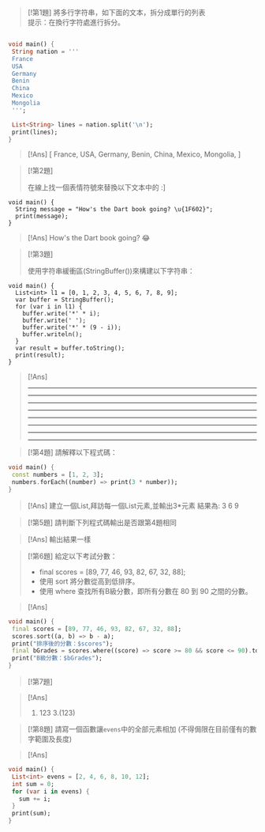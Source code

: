 


> [!第1題]
>將多行字符串，如下面的文本，拆分成單行的列表  
>提示：在換行字符處進行拆分。

```dart

void main() {
 String nation = '''
 France
 USA
 Germany
 Benin
 China
 Mexico
 Mongolia
 ''';
```


```dart
 List<String> lines = nation.split('\n');
 print(lines);
}
```

>[!Ans]
>[ France, USA, Germany, Benin, China, Mexico, Mongolia, ]
>


>[!第2題]
>
>在線上找一個表情符號來替換以下文本中的 :]

```
void main() {
  String message = "How's the Dart book going? \u{1F602}";
  print(message);
}
```


>[!Ans]
>How's the Dart book going? 😂
>


>[!第3題]
>
>使用字符串緩衝區(StringBuffer())來構建以下字符串：

```
void main() {
  List<int> l1 = [0, 1, 2, 3, 4, 5, 6, 7, 8, 9];
  var buffer = StringBuffer();
  for (var i in l1) {
    buffer.write('*' * i);
    buffer.write(' ');
    buffer.write('*' * (9 - i));
    buffer.writeln();
  }
  var result = buffer.toString();
  print(result);  
}
```


>[!Ans]
> *********
>* ********
>** *******
>*** ******
>**** *****
>***** ****
>****** ***
>******* **

>[!第4題]
>請解釋以下程式碼：
```dart
void main() {
 const numbers = [1, 2, 3];
 numbers.forEach((number) => print(3 * number));
}
```

>[!Ans]
>建立一個List,拜訪每一個List元素,並輸出3\*元素
>結果為:
>3
>6
>9


>[!第5題]
>請判斷下列程式碼輸出是否跟第4題相同

>[!Ans]
>輸出結果一樣


>[!第6題]
>給定以下考試分數：  
>- final scores = [89, 77, 46, 93, 82, 67, 32, 88];  
>- 使用 sort 將分數從高到低排序。  
>- 使用 where 查找所有B級分數，即所有分數在 80 到 90 之間的分數。

>[!Ans]
```dart
void main() {
 final scores = [89, 77, 46, 93, 82, 67, 32, 88];
 scores.sort((a, b) => b - a);
 print("排序後的分數：$scores");
 final bGrades = scores.where((score) => score >= 80 && score <= 90).toList();
 print("B級分數：$bGrades");
}

```


>[!第7題]

>[!Ans]
> 1. 123  3.(123)




>[!第8題]
>請寫一個函數讓`evens`中的全部元素相加
>(不得侷限在目前僅有的數字範圍及長度)


>[!Ans]
```dart
void main() {
 List<int> evens = [2, 4, 6, 8, 10, 12];
 int sum = 0;
 for (var i in evens) {
   sum += i;
 }
 print(sum);
}

```


